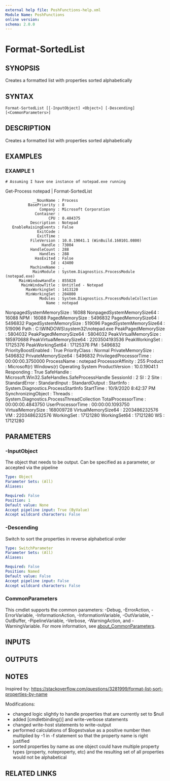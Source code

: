 ```yaml
---
external help file: PoshFunctions-help.xml
Module Name: PoshFunctions
online version:
schema: 2.0.0
---
```


# Format-SortedList

## SYNOPSIS
Creates a formatted list with properties sorted alphabetically

## SYNTAX

```
Format-SortedList [[-InputObject] <Object>] [-Descending] [<CommonParameters>]
```

## DESCRIPTION
Creates a formatted list with properties sorted alphabetically

## EXAMPLES

### EXAMPLE 1
```
# Assuming I have one instance of notepad.exe running
```

Get-Process notepad | Format-SortedList

                __NounName : Process
              BasePriority : 8
                   Company : Microsoft Corporation
                 Container :
                       CPU : 0.484375
               Description : Notepad
       EnableRaisingEvents : False
                  ExitCode :
                  ExitTime :
               FileVersion : 10.0.19041.1 (WinBuild.160101.0800)
                    Handle : 73004
               HandleCount : 288
                   Handles : 288
                 HasExited : False
                        Id : 43400
               MachineName : .
                MainModule : System.Diagnostics.ProcessModule (notepad.exe)
          MainWindowHandle : 855828
           MainWindowTitle : Untitled - Notepad
             MaxWorkingSet : 1413120
             MinWorkingSet : 204800
                   Modules : System.Diagnostics.ProcessModuleCollection
                      Name : notepad
  NonpagedSystemMemorySize : 16088
NonpagedSystemMemorySize64 : 16088
                       NPM : 16088
           PagedMemorySize : 5496832
         PagedMemorySize64 : 5496832
     PagedSystemMemorySize : 519096
   PagedSystemMemorySize64 : 519096
                      Path : C:\WINDOWS\system32\notepad.exe
       PeakPagedMemorySize : 5804032
     PeakPagedMemorySize64 : 5804032
     PeakVirtualMemorySize : 185970688
   PeakVirtualMemorySize64 : 2203504193536
            PeakWorkingSet : 17125376
          PeakWorkingSet64 : 17125376
                        PM : 5496832
      PriorityBoostEnabled : True
             PriorityClass : Normal
         PrivateMemorySize : 5496832
       PrivateMemorySize64 : 5496832
   PrivilegedProcessorTime : 00:00:00.3750000
               ProcessName : notepad
         ProcessorAffinity : 255
                   Product : Microsoft(r) Windows(r) Operating System
            ProductVersion : 10.0.19041.1
                Responding : True
                SafeHandle : Microsoft.Win32.SafeHandles.SafeProcessHandle
                 SessionId : 2
                        SI : 2
                      Site :
             StandardError :
             StandardInput :
            StandardOutput :
                 StartInfo : System.Diagnostics.ProcessStartInfo
                 StartTime : 10/9/2020 8:42:37 PM
       SynchronizingObject :
                   Threads : System.Diagnostics.ProcessThreadCollection
        TotalProcessorTime : 00:00:00.4843750
         UserProcessorTime : 00:00:00.1093750
         VirtualMemorySize : 168009728
       VirtualMemorySize64 : 2203486232576
                        VM : 2203486232576
                WorkingSet : 17121280
              WorkingSet64 : 17121280
                        WS : 17121280

## PARAMETERS

### -InputObject
The object that needs to be output.
Can be specified as a parameter, or accepted via the pipeline

```yaml
Type: Object
Parameter Sets: (All)
Aliases:

Required: False
Position: 1
Default value: None
Accept pipeline input: True (ByValue)
Accept wildcard characters: False
```

### -Descending
Switch to sort the properties in reverse alphabetical order

```yaml
Type: SwitchParameter
Parameter Sets: (All)
Aliases:

Required: False
Position: Named
Default value: False
Accept pipeline input: False
Accept wildcard characters: False
```

### CommonParameters
This cmdlet supports the common parameters: -Debug, -ErrorAction, -ErrorVariable, -InformationAction, -InformationVariable, -OutVariable, -OutBuffer, -PipelineVariable, -Verbose, -WarningAction, and -WarningVariable. For more information, see [about_CommonParameters](http://go.microsoft.com/fwlink/?LinkID=113216).

## INPUTS

## OUTPUTS

## NOTES
Inspired by: https://stackoverflow.com/questions/3281999/format-list-sort-properties-by-name

Modifications:
* changed logic slightly to handle properties that are currently set to $null
* added \[cmdletbinding()\] and write-verbose statements
* changed write-host statements to write-output
* performed calculations of $logestvalue as a positive number then multiplied by -1 in -f statement so that the property name is right justified
* sorted properties by name as one object could have multiple property types (property, noteproperty, etc) and the resulting set of all properties would not be alphabetical

## RELATED LINKS
